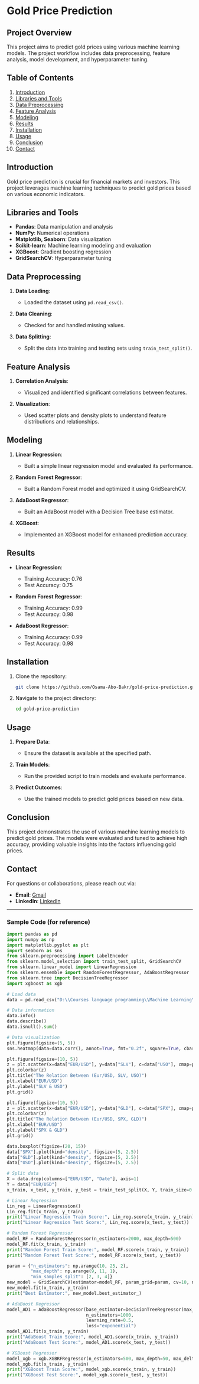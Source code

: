 # Gold Price Prediction

## Project Overview

This project aims to predict gold prices using various machine learning models. The project workflow includes data preprocessing, feature analysis, model development, and hyperparameter tuning.

## Table of Contents

1. [Introduction](#introduction)
2. [Libraries and Tools](#libraries-and-tools)
3. [Data Preprocessing](#data-preprocessing)
4. [Feature Analysis](#feature-analysis)
5. [Modeling](#modeling)
6. [Results](#results)
7. [Installation](#installation)
8. [Usage](#usage)
9. [Conclusion](#conclusion)
10. [Contact](#contact)

## Introduction

Gold price prediction is crucial for financial markets and investors. This project leverages machine learning techniques to predict gold prices based on various economic indicators.

## Libraries and Tools

- **Pandas**: Data manipulation and analysis
- **NumPy**: Numerical operations
- **Matplotlib, Seaborn**: Data visualization
- **Scikit-learn**: Machine learning modeling and evaluation
- **XGBoost**: Gradient boosting regression
- **GridSearchCV**: Hyperparameter tuning

## Data Preprocessing

1. **Data Loading**:
   - Loaded the dataset using `pd.read_csv()`.

2. **Data Cleaning**:
   - Checked for and handled missing values.

3. **Data Splitting**:
   - Split the data into training and testing sets using `train_test_split()`.

## Feature Analysis

1. **Correlation Analysis**:
   - Visualized and identified significant correlations between features.

2. **Visualization**:
   - Used scatter plots and density plots to understand feature distributions and relationships.

## Modeling

1. **Linear Regression**:
   - Built a simple linear regression model and evaluated its performance.

2. **Random Forest Regressor**:
   - Built a Random Forest model and optimized it using GridSearchCV.

3. **AdaBoost Regressor**:
   - Built an AdaBoost model with a Decision Tree base estimator.

4. **XGBoost**:
   - Implemented an XGBoost model for enhanced prediction accuracy.

## Results

- **Linear Regression**:
  - Training Accuracy: 0.76
  - Test Accuracy: 0.75

- **Random Forest Regressor**:
  - Training Accuracy: 0.99
  - Test Accuracy: 0.98

- **AdaBoost Regressor**:
  - Training Accuracy: 0.99
  - Test Accuracy: 0.98

## Installation

1. Clone the repository:
   ```bash
   git clone https://github.com/Osama-Abo-Bakr/gold-price-prediction.git
   ```

2. Navigate to the project directory:
   ```bash
   cd gold-price-prediction
   ```

## Usage

1. **Prepare Data**:
   - Ensure the dataset is available at the specified path.

2. **Train Models**:
   - Run the provided script to train models and evaluate performance.

3. **Predict Outcomes**:
   - Use the trained models to predict gold prices based on new data.

## Conclusion

This project demonstrates the use of various machine learning models to predict gold prices. The models were evaluated and tuned to achieve high accuracy, providing valuable insights into the factors influencing gold prices.

## Contact

For questions or collaborations, please reach out via:

- **Email**: [Gmail](mailto:osamaoabobakr12@gmail.com)
- **LinkedIn**: [LinkedIn](https://linkedin.com/in/osama-abo-bakr-293614259/)

---

### Sample Code (for reference)

```python
import pandas as pd
import numpy as np
import matplotlib.pyplot as plt
import seaborn as sns
from sklearn.preprocessing import LabelEncoder
from sklearn.model_selection import train_test_split, GridSearchCV
from sklearn.linear_model import LinearRegression
from sklearn.ensemble import RandomForestRegressor, AdaBoostRegressor
from sklearn.tree import DecisionTreeRegressor
import xgboost as xgb

# Load data
data = pd.read_csv("D:\\Courses language programming\\Machine Learning\\Folder Machine Learning\\Gold_priceData\\gld_price_data.csv")

# Data information
data.info()
data.describe()
data.isnull().sum()

# Data visualization
plt.figure(figsize=(5, 5))
sns.heatmap(data=data.corr(), annot=True, fmt="0.2f", square=True, cbar=True, cmap="Blues")

plt.figure(figsize=(10, 5))
z = plt.scatter(x=data["EUR/USD"], y=data["SLV"], c=data["USO"], cmap=plt.get_cmap("jet"), marker="o")
plt.colorbar(z)
plt.title("The Relation Between (Eur/USD, SLV, USO)")
plt.xlabel("EUR/USD")
plt.ylabel("SLV & USO")
plt.grid()

plt.figure(figsize=(10, 5))
z = plt.scatter(x=data["EUR/USD"], y=data["GLD"], c=data["SPX"], cmap=plt.get_cmap("jet"), marker="o")
plt.colorbar(z)
plt.title("The Relation Between (Eur/USD, SPX, GLD)")
plt.xlabel("EUR/USD")
plt.ylabel("SPX & GLD")
plt.grid()

data.boxplot(figsize=(20, 15))
data["SPX"].plot(kind="density", figsize=(5, 2.5))
data["GLD"].plot(kind="density", figsize=(5, 2.5))
data["USO"].plot(kind="density", figsize=(5, 2.5))

# Split data
X = data.drop(columns=["EUR/USD", "Date"], axis=1)
Y = data["EUR/USD"]
x_train, x_test, y_train, y_test = train_test_split(X, Y, train_size=0.7, random_state=42)

# Linear Regression
Lin_reg = LinearRegression()
Lin_reg.fit(x_train, y_train)
print("Linear Regression Train Score:", Lin_reg.score(x_train, y_train))
print("Linear Regression Test Score:", Lin_reg.score(x_test, y_test))

# Random Forest Regressor
model_RF = RandomForestRegressor(n_estimators=2000, max_depth=500)
model_RF.fit(x_train, y_train)
print("Random Forest Train Score:", model_RF.score(x_train, y_train))
print("Random Forest Test Score:", model_RF.score(x_test, y_test))

param = {"n_estimators": np.arange(10, 25, 2),
         "max_depth": np.arange(9, 11, 1),
         "min_samples_split": [2, 3, 4]}
new_model = GridSearchCV(estimator=model_RF, param_grid=param, cv=10, n_jobs=-1)
new_model.fit(x_train, y_train)
print("Best Estimator:", new_model.best_estimator_)

# AdaBoost Regressor
model_AD1 = AdaBoostRegressor(base_estimator=DecisionTreeRegressor(max_depth=500),
                              n_estimators=1000,
                              learning_rate=0.5,
                              loss="exponential")
model_AD1.fit(x_train, y_train)
print("AdaBoost Train Score:", model_AD1.score(x_train, y_train))
print("AdaBoost Test Score:", model_AD1.score(x_test, y_test))

# XGBoost Regressor
model_xgb = xgb.XGBRFRegressor(n_estimators=500, max_depth=50, max_delta_step=2, learning_rate=1)
model_xgb.fit(x_train, y_train)
print("XGBoost Train Score:", model_xgb.score(x_train, y_train))
print("XGBoost Test Score:", model_xgb.score(x_test, y_test))
```
